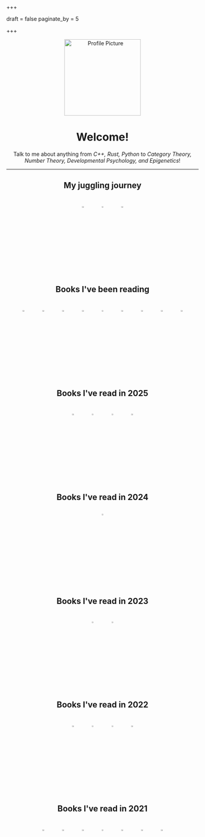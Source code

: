 +++

draft = false
paginate_by = 5

+++

<center><img src="images/profile.jpg" alt="Profile Picture" width="200"/>

# Welcome!


Talk to me about anything from *C++, Rust, Python* to  *Category Theory, Number Theory, Developmental Psychology, and Epigenetics*!


***

<!-- ## Books I've read in <script>document.write(new Date().getFullYear())</script> -->

<style>
.table-wrapper {
  overflow-y: scroll;
  width: 95%;
  height: 200px;
    p {
        img{
            width: 10%;
            height: 10%;
        }
    }
}

</style>

## My juggling journey
<div class="table-wrapper" markdown="block">
<juggling>

[![thumbnail of siteswap pattern: 3](images/juggling/3.gif)](https://jugglinglab.org/anim?3)
[![thumbnail of siteswap pattern: 40](images/juggling/40.gif)](https://jugglinglab.org/anim?40)
[![thumbnail of siteswap pattern: (2x,2x)*](images/juggling/(2x,2x)*.gif)](https://jugglinglab.org/anim?(2x,2x)*)

</juggling>
</div>


## Books I've been reading
<div class="table-wrapper" markdown="block">
<reading-books>

[![thumbnail of Book of Proof](images/books/9.jpg)](https://isbnsearch.org/isbn/9780989472128)
[![thumbnail of Category Theory for Programmers](images/books/7.jpg)](https://isbnsearch.org/isbn/9780464825081)
[![thumbnail of Crashed](images/books/1.jpg)](https://isbnsearch.org/isbn/670024937)
[![thumbnail of Point And Line To Plane](images/books/21.jpg)](https://isbnsearch.org/isbn/9781614275466)
[![thumbnail of Programming in Haskell](images/books/10.jpg)](https://isbnsearch.org/isbn/1316626229)
[![thumbnail of The Anatomy of Fascism (Allen Lane History)](images/books/6.jpg)](https://isbnsearch.org/isbn/141014326)
[![thumbnail of The Pragmatic Programmer](images/books/22.jpg)](https://isbnsearch.org/isbn/9780135957059)
[![thumbnail of The Way of Z](images/books/4.jpg)](https://isbnsearch.org/isbn/9780521550413)
[![thumbnail of This Way for the Gas, Ladies and Gentlemen](images/books/8.jpg)](https://isbnsearch.org/isbn/140041141)

</reading-books>
</div>

## Books I've read in 2025
<div class="table-wrapper" markdown="block" id="2025">
<books>

[![thumbnail of Giovanni's Room](images/books/24.jpg)](https://isbnsearch.org/isbn/9781721307852)
[![thumbnail of The Catcher in the Rye](images/books/26.jpg)](https://isbnsearch.org/isbn/9780140012484)
[![thumbnail of The Infernal Desire Machines of Doctor Hoffman](images/books/25.jpg)](https://isbnsearch.org/isbn/0586038493)
[![thumbnail of We Have Always Lived in the Castle](images/books/23.jpg)](https://isbnsearch.org/isbn/9781441734297)

</books>
</div>


## Books I've read in 2024
<div class="table-wrapper" markdown="block" id="2024">
<books>

[![thumbnail of The World For Sale](images/books/2.jpg)](https://isbnsearch.org/isbn/None)

</books>
</div>

## Books I've read in 2023
<div class="table-wrapper" markdown="block" id="2023">
<books>

[![thumbnail of Taxtopia](images/books/3.jpg)](https://isbnsearch.org/isbn/1800960891)
[![thumbnail of The origin of consciousness in the breakdown of the bicameral mind](images/books/11.jpg)](https://isbnsearch.org/isbn/9780713912548)

</books>
</div>


## Books I've read in 2022

<div class="table-wrapper" markdown="block" id="2022">
<books>


[![thumbnail of 97 Things Every Programmer Should Know](http://books.google.com/books/content?id=qNvGwAEACAAJ&printsec=frontcover&img=1&zoom=1&source=gbs_api)](http://books.google.co.uk/books?id=qNvGwAEACAAJ&dq=9780596809485&hl=&source=gbs_api)
[![thumbnail of Stories of Your Life and Others](http://books.google.com/books/content?id=aj3XAwAAQBAJ&printsec=frontcover&img=1&zoom=1&edge=curl&source=gbs_api)](https://play.google.com/store/books/details?id=aj3XAwAAQBAJ&source=gbs_api)
[![thumbnail of The Dawn of Everything](http://books.google.com/books/content?id=X8gZEAAAQBAJ&printsec=frontcover&img=1&zoom=1&edge=curl&source=gbs_api)](https://play.google.com/store/books/details?id=X8gZEAAAQBAJ&source=gbs_api)
[![thumbnail of The God of Small Things](http://books.google.com/books/content?id=IUf0AgAAQBAJ&printsec=frontcover&img=1&zoom=1&edge=curl&source=gbs_api)](http://books.google.co.uk/books?id=IUf0AgAAQBAJ&dq=god%2Bof%2Bsmall%2Bthings&hl=&source=gbs_api)

</books>

</div>

## Books I've read in 2021

<div class="table-wrapper" markdown="block" id="2021">
<books>

[![thumbnail of A Tour of C++](http://books.google.com/books/content?id=EXfcAAAAQBAJ&printsec=frontcover&img=1&zoom=1&edge=curl&source=gbs_api)](https://play.google.com/store/books/details?id=EXfcAAAAQBAJ&source=gbs_api)
[![thumbnail of Anthro-Vision](http://books.google.com/books/content?id=up0tEAAAQBAJ&printsec=frontcover&img=1&zoom=1&edge=curl&source=gbs_api)](http://books.google.co.uk/books?id=up0tEAAAQBAJ&dq=9781847942876&hl=&source=gbs_api)
[![thumbnail of Effective Modern C++](http://books.google.com/books/content?id=rjhIBQAAQBAJ&printsec=frontcover&img=1&zoom=1&edge=curl&source=gbs_api)](http://books.google.co.uk/books?id=rjhIBQAAQBAJ&dq=9781491903995&hl=&source=gbs_api)
[![thumbnail of Fear and Loathing in Las Vegas (Harper Perennial Modern Classics)](http://books.google.com/books/content?id=oqqFBAAAQBAJ&printsec=frontcover&img=1&zoom=1&edge=curl&source=gbs_api)](https://play.google.com/store/books/details?id=oqqFBAAAQBAJ&source=gbs_api)
[![thumbnail of Just for Fun](http://books.google.com/books/content?id=Q3aIPwAACAAJ&printsec=frontcover&img=1&zoom=1&source=gbs_api)](http://books.google.co.uk/books?id=Q3aIPwAACAAJ&dq=9781587991516&hl=&source=gbs_api)
[![thumbnail of On Anarchism](http://books.google.com/books/content?id=sDomngEACAAJ&printsec=frontcover&img=1&zoom=1&source=gbs_api)](http://books.google.co.uk/books?id=sDomngEACAAJ&dq=9780241969601&hl=&source=gbs_api)
[![thumbnail of The Cathedral & the Bazaar](http://books.google.com/books/content?id=xkpMxwEACAAJ&printsec=frontcover&img=1&zoom=1&source=gbs_api)](http://books.google.co.uk/books?id=xkpMxwEACAAJ&dq=9780596001087&hl=&source=gbs_api)

</books>

</div>

</center>

